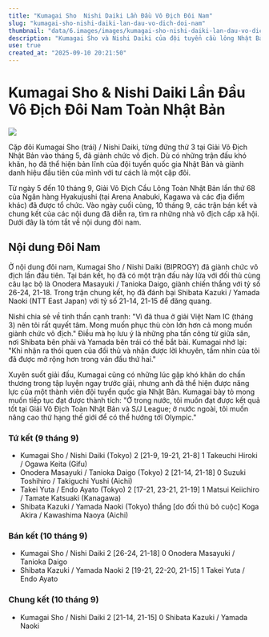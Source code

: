 ```yaml
---
title: "Kumagai Sho  Nishi Daiki Lần Đầu Vô Địch Đôi Nam"
slug: "kumagai-sho-nishi-daiki-lan-dau-vo-dich-doi-nam"
thumbnail: "data/6.images/images/kumagai-sho-nishi-daiki-lan-dau-vo-dich-doi-nam.webp"
description: "Kumagai Sho và Nishi Daiki của đội tuyển cầu lông Nhật Bản đã xuất sắc giành chức vô địch đôi nam tại Giải Vô Địch Cầu Lông Toàn Nhật Bản 2025, đánh dấu danh hiệu đầu tiên của họ."
use: true
created_at: "2025-09-10 20:21:50"
---
```


# Kumagai Sho & Nishi Daiki Lần Đầu Vô Địch Đôi Nam Toàn Nhật Bản

![](/images/20250910-00010004-badspi-000-1-view.webp)

Cặp đôi Kumagai Sho (trái) / Nishi Daiki, từng đứng thứ 3 tại Giải Vô Địch Nhật Bản vào tháng 5, đã giành chức vô địch. Dù có những trận đấu khó khăn, họ đã thể hiện bản lĩnh của đội tuyển quốc gia Nhật Bản và giành danh hiệu đầu tiên của mình với tư cách là một cặp đôi.

Từ ngày 5 đến 10 tháng 9, Giải Vô Địch Cầu Lông Toàn Nhật Bản lần thứ 68 của Ngân hàng Hyakujushi (tại Arena Anabuki, Kagawa và các địa điểm khác) đã được tổ chức. Vào ngày cuối cùng, 10 tháng 9, các trận bán kết và chung kết của các nội dung đã diễn ra, tìm ra những nhà vô địch cấp xã hội. Dưới đây là tóm tắt về nội dung đôi nam.

## Nội dung Đôi Nam

Ở nội dung đôi nam, Kumagai Sho / Nishi Daiki (BIPROGY) đã giành chức vô địch lần đầu tiên. Tại bán kết, họ đã có một trận đấu nảy lửa với đối thủ cùng câu lạc bộ là Onodera Masayuki / Tanioka Daigo, giành chiến thắng với tỷ số 26-24, 21-18. Trong trận chung kết, họ đã đánh bại Shibata Kazuki / Yamada Naoki (NTT East Japan) với tỷ số 21-14, 21-15 để đăng quang.

Nishi chia sẻ về tinh thần cạnh tranh: "Vì đã thua ở giải Việt Nam IC (tháng 3) nên tôi rất quyết tâm. Mong muốn phục thù còn lớn hơn cả mong muốn giành chức vô địch." Điều mà họ lưu ý là những pha tấn công từ giữa sân, nơi Shibata bên phải và Yamada bên trái có thể bắt bài. Kumagai nhớ lại: "Khi nhận ra thói quen của đối thủ và nhận được lời khuyên, tầm nhìn của tôi đã được mở rộng hơn trong ván đấu thứ hai."

Xuyên suốt giải đấu, Kumagai cũng có những lúc gặp khó khăn do chấn thương trong tập luyện ngay trước giải, nhưng anh đã thể hiện được năng lực của một thành viên đội tuyển quốc gia Nhật Bản. Kumagai bày tỏ mong muốn tiếp tục đạt được thành tích: "Ở trong nước, tôi muốn đạt được kết quả tốt tại Giải Vô Địch Toàn Nhật Bản và S/J League; ở nước ngoài, tôi muốn nâng cao thứ hạng thế giới để có thể hướng tới Olympic."

### Tứ kết (9 tháng 9)

*   Kumagai Sho / Nishi Daiki (Tokyo) 2 [21-9, 19-21, 21-8] 1 Takeuchi Hiroki / Ogawa Keita (Gifu)
*   Onodera Masayuki / Tanioka Daigo (Tokyo) 2 [21-14, 21-18] 0 Suzuki Toshihiro / Takiguchi Yushi (Aichi)
*   Takei Yuta / Endo Ayato (Tokyo) 2 [17-21, 23-21, 21-19] 1 Matsui Keiichiro / Tamate Katsuaki (Kanagawa)
*   Shibata Kazuki / Yamada Naoki (Tokyo) thắng [do đối thủ bỏ cuộc] Koga Akira / Kawashima Naoya (Aichi)

### Bán kết (10 tháng 9)

*   Kumagai Sho / Nishi Daiki 2 [26-24, 21-18] 0 Onodera Masayuki / Tanioka Daigo
*   Shibata Kazuki / Yamada Naoki 2 [19-21, 22-20, 21-15] 1 Takei Yuta / Endo Ayato

### Chung kết (10 tháng 9)

*   Kumagai Sho / Nishi Daiki 2 [21-14, 21-15] 0 Shibata Kazuki / Yamada Naoki